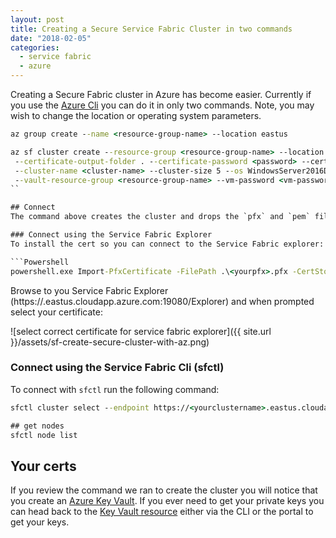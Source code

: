 ```yaml
---
layout: post
title: Creating a Secure Service Fabric Cluster in two commands
date: "2018-02-05"
categories:
  - service fabric
  - azure
---
```


Creating a Secure Fabric cluster in Azure has become easier.  Currently if you use the [Azure Cli](https://docs.microsoft.com/en-us/cli/azure/overview?view=azure-cli-latest) you can do it in only two commands.  Note, you may wish to change the location or operating system parameters.

```cmd
az group create --name <resource-group-name> --location eastus

az sf cluster create --resource-group <resource-group-name> --location eastus \
 --certificate-output-folder . --certificate-password <password> --certificate-subject-name <clustername>.eastus.cloudapp.azure.com \
 --cluster-name <cluster-name> --cluster-size 5 --os WindowsServer2016DatacenterwithContainers --vault-name <keyvault-name> \
 --vault-resource-group <resource-group-name> --vm-password <vm-password> --vm-user-name azureadmin
``

## Connect
The command above creates the cluster and drops the `pfx` and `pem` files for the certificate to your current folder.  You can connect to your cluster through the Service Fabric Explorer or through the [Service Fabric Cli](https://docs.microsoft.com/en-us/azure/service-fabric/service-fabric-cli) (sfctl).

### Connect using the Service Fabric Explorer
To install the cert so you can connect to the Service Fabric explorer:

```Powershell
powershell.exe Import-PfxCertificate -FilePath .\<yourpfx>.pfx -CertStoreLocation 'Cert:\CurrentUser\My\'
```

Browse to you Service Fabric Explorer (https://<yourclustername>.eastus.cloudapp.azure.com:19080/Explorer) and when prompted select your certificate:

![select correct certificate for service fabric explorer]({{ site.url }}/assets/sf-create-secure-cluster-with-az.png)

### Connect using the Service Fabric Cli (sfctl)
To connect with `sfctl` run the following command:

```cmd
sfctl cluster select --endpoint https://<yourclustername>.eastus.cloudapp.azure.com:19080 --pem .\<yourpem>.pem --ca .\<yourpem>.pem

## get nodes
sfctl node list
```

## Your certs
If you review the command we ran to create the cluster you will notice that you create an [Azure Key Vault](https://docs.microsoft.com/en-us/azure/key-vault/).  If you ever need to get your private keys you can head back to the [Key Vault resource](https://docs.microsoft.com/en-us/rest/api/keyvault/certificates-and-policies) either via the CLI or the portal to get your keys.